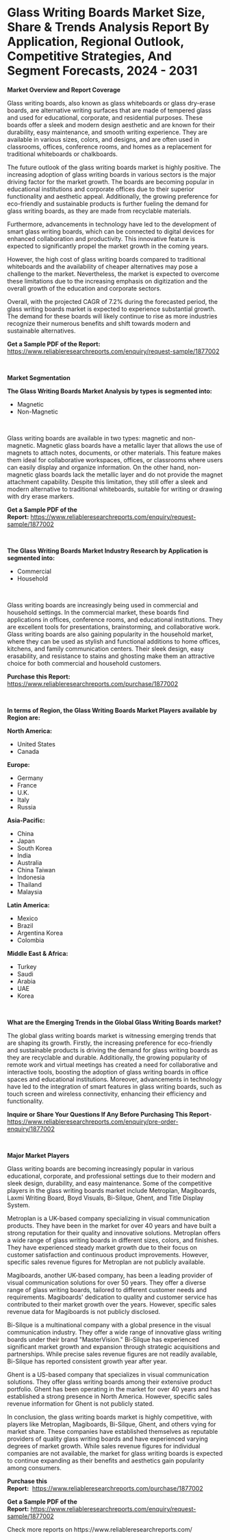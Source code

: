 <p><h1>Glass Writing Boards Market Size, Share & Trends Analysis Report By Application, Regional Outlook, Competitive Strategies, And Segment Forecasts, 2024 - 2031</h1></p><p><strong>Market Overview and Report Coverage</strong></p>
<p><p>Glass writing boards, also known as glass whiteboards or glass dry-erase boards, are alternative writing surfaces that are made of tempered glass and used for educational, corporate, and residential purposes. These boards offer a sleek and modern design aesthetic and are known for their durability, easy maintenance, and smooth writing experience. They are available in various sizes, colors, and designs, and are often used in classrooms, offices, conference rooms, and homes as a replacement for traditional whiteboards or chalkboards.</p><p>The future outlook of the glass writing boards market is highly positive. The increasing adoption of glass writing boards in various sectors is the major driving factor for the market growth. The boards are becoming popular in educational institutions and corporate offices due to their superior functionality and aesthetic appeal. Additionally, the growing preference for eco-friendly and sustainable products is further fueling the demand for glass writing boards, as they are made from recyclable materials.</p><p>Furthermore, advancements in technology have led to the development of smart glass writing boards, which can be connected to digital devices for enhanced collaboration and productivity. This innovative feature is expected to significantly propel the market growth in the coming years.</p><p>However, the high cost of glass writing boards compared to traditional whiteboards and the availability of cheaper alternatives may pose a challenge to the market. Nevertheless, the market is expected to overcome these limitations due to the increasing emphasis on digitization and the overall growth of the education and corporate sectors.</p><p>Overall, with the projected CAGR of 7.2% during the forecasted period, the glass writing boards market is expected to experience substantial growth. The demand for these boards will likely continue to rise as more industries recognize their numerous benefits and shift towards modern and sustainable alternatives.</p></p>
<p><strong>Get a Sample PDF of the Report:</strong> <a href="https://www.reliableresearchreports.com/enquiry/request-sample/1877002">https://www.reliableresearchreports.com/enquiry/request-sample/1877002</a></p>
<p>&nbsp;</p>
<p><strong>Market Segmentation</strong></p>
<p><strong>The Glass Writing Boards Market Analysis by types is segmented into:</strong></p>
<p><ul><li>Magnetic</li><li>Non-Magnetic</li></ul></p>
<p>&nbsp;</p>
<p><p>Glass writing boards are available in two types: magnetic and non-magnetic. Magnetic glass boards have a metallic layer that allows the use of magnets to attach notes, documents, or other materials. This feature makes them ideal for collaborative workspaces, offices, or classrooms where users can easily display and organize information. On the other hand, non-magnetic glass boards lack the metallic layer and do not provide the magnet attachment capability. Despite this limitation, they still offer a sleek and modern alternative to traditional whiteboards, suitable for writing or drawing with dry erase markers.</p></p>
<p><strong>Get a Sample PDF of the Report:</strong>&nbsp;<a href="https://www.reliableresearchreports.com/enquiry/request-sample/1877002">https://www.reliableresearchreports.com/enquiry/request-sample/1877002</a></p>
<p>&nbsp;</p>
<p><strong>The Glass Writing Boards Market Industry Research by Application is segmented into:</strong></p>
<p><ul><li>Commercial</li><li>Household</li></ul></p>
<p>&nbsp;</p>
<p><p>Glass writing boards are increasingly being used in commercial and household settings. In the commercial market, these boards find applications in offices, conference rooms, and educational institutions. They are excellent tools for presentations, brainstorming, and collaborative work. Glass writing boards are also gaining popularity in the household market, where they can be used as stylish and functional additions to home offices, kitchens, and family communication centers. Their sleek design, easy erasability, and resistance to stains and ghosting make them an attractive choice for both commercial and household customers.</p></p>
<p><strong>Purchase this Report:</strong>&nbsp; <a href="https://www.reliableresearchreports.com/purchase/1877002">https://www.reliableresearchreports.com/purchase/1877002</a></p>
<p>&nbsp;</p>
<p><strong>In terms of Region, the Glass Writing Boards Market Players available by Region are:</strong></p>
<p>
    <p> <strong> North America: </strong>
        <ul>
            <li>United States</li>
            <li>Canada</li>
        </ul>
        </p> 
    <p> <strong> Europe: </strong>
        <ul>
            <li>Germany</li>
            <li>France</li>
            <li>U.K.</li>
            <li>Italy</li>
            <li>Russia</li>
        </ul>
        </p> 
    <p> <strong> Asia-Pacific: </strong>
        <ul>
            <li>China</li>
            <li>Japan</li>
            <li>South Korea</li>
            <li>India</li>
            <li>Australia</li>
            <li>China Taiwan</li>
            <li>Indonesia</li>
            <li>Thailand</li>
            <li>Malaysia</li>
        </ul>
        </p> 
    <p> <strong> Latin America: </strong>
        <ul>
            <li>Mexico</li>
            <li>Brazil</li>
            <li>Argentina Korea</li>
            <li>Colombia</li>
        </ul>
        </p> 
    <p> <strong> Middle East & Africa: </strong>
        <ul>
            <li>Turkey</li>
            <li>Saudi</li>
            <li>Arabia</li>
            <li>UAE</li>
            <li>Korea</li>
        </ul>
    </p>
    </p>
<p>&nbsp;</p>
<p><strong>What are the Emerging Trends in the Global Glass Writing Boards market?</strong></p>
<p><p>The global glass writing boards market is witnessing emerging trends that are shaping its growth. Firstly, the increasing preference for eco-friendly and sustainable products is driving the demand for glass writing boards as they are recyclable and durable. Additionally, the growing popularity of remote work and virtual meetings has created a need for collaborative and interactive tools, boosting the adoption of glass writing boards in office spaces and educational institutions. Moreover, advancements in technology have led to the integration of smart features in glass writing boards, such as touch screen and wireless connectivity, enhancing their efficiency and functionality.</p></p>
<p><strong>Inquire or Share Your Questions If Any Before Purchasing This Report</strong>- <a href="https://www.reliableresearchreports.com/enquiry/pre-order-enquiry/1877002">https://www.reliableresearchreports.com/enquiry/pre-order-enquiry/1877002</a></p>
<p>&nbsp;</p>
<p><strong>Major Market Players</strong></p>
<p><p>Glass writing boards are becoming increasingly popular in various educational, corporate, and professional settings due to their modern and sleek design, durability, and easy maintenance. Some of the competitive players in the glass writing boards market include Metroplan, Magiboards, Laxmi Writing Board, Boyd Visuals, Bi-Silque, Ghent, and Title Display System.</p><p>Metroplan is a UK-based company specializing in visual communication products. They have been in the market for over 40 years and have built a strong reputation for their quality and innovative solutions. Metroplan offers a wide range of glass writing boards in different sizes, colors, and finishes. They have experienced steady market growth due to their focus on customer satisfaction and continuous product improvements. However, specific sales revenue figures for Metroplan are not publicly available.</p><p>Magiboards, another UK-based company, has been a leading provider of visual communication solutions for over 50 years. They offer a diverse range of glass writing boards, tailored to different customer needs and requirements. Magiboards' dedication to quality and customer service has contributed to their market growth over the years. However, specific sales revenue data for Magiboards is not publicly disclosed.</p><p>Bi-Silque is a multinational company with a global presence in the visual communication industry. They offer a wide range of innovative glass writing boards under their brand "MasterVision." Bi-Silque has experienced significant market growth and expansion through strategic acquisitions and partnerships. While precise sales revenue figures are not readily available, Bi-Silque has reported consistent growth year after year.</p><p>Ghent is a US-based company that specializes in visual communication solutions. They offer glass writing boards among their extensive product portfolio. Ghent has been operating in the market for over 40 years and has established a strong presence in North America. However, specific sales revenue information for Ghent is not publicly stated.</p><p>In conclusion, the glass writing boards market is highly competitive, with players like Metroplan, Magiboards, Bi-Silque, Ghent, and others vying for market share. These companies have established themselves as reputable providers of quality glass writing boards and have experienced varying degrees of market growth. While sales revenue figures for individual companies are not available, the market for glass writing boards is expected to continue expanding as their benefits and aesthetics gain popularity among consumers.</p></p>
<p><strong>Purchase this Report:</strong>&nbsp;&nbsp;<a href="https://www.reliableresearchreports.com/purchase/1877002">https://www.reliableresearchreports.com/purchase/1877002</a></p>
<p></p>
<p><strong>Get a Sample PDF of the Report:</strong>&nbsp;<a href="https://www.reliableresearchreports.com/enquiry/request-sample/1877002">https://www.reliableresearchreports.com/enquiry/request-sample/1877002</a></p>
<p>Check more reports on https://www.reliableresearchreports.com/</p>